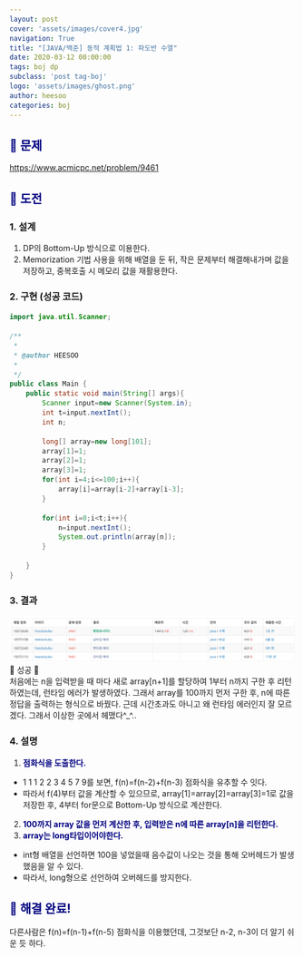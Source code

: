 ```yaml
---
layout: post
cover: 'assets/images/cover4.jpg'
navigation: True
title: "[JAVA/백준] 동적 계획법 1: 파도반 수열"
date: 2020-03-12 00:00:00
tags: boj dp
subclass: 'post tag-boj'
logo: 'assets/images/ghost.png'
author: heesoo
categories: boj
---
```

## <span style="color:navy">👀 문제</span>
<https://www.acmicpc.net/problem/9461>

## <span style="color:navy">👊 도전</span>

### 1. 설계
1. DP의 Bottom-Up 방식으로 이용한다.
2. Memorization 기법 사용을 위해 배열을 둔 뒤, 작은 문제부터 해결해내가며 값을 저장하고, 중복호출 시 메모리 값을 재활용한다.

### 2. 구현 (성공 코드)
```java
import java.util.Scanner;

/**
 * 
 * @author HEESOO
 *
 */
public class Main {
	public static void main(String[] args){
		Scanner input=new Scanner(System.in);
		int t=input.nextInt();
		int n;
		
		long[] array=new long[101];
		array[1]=1;
		array[2]=1;
		array[3]=1;
		for(int i=4;i<=100;i++){
			array[i]=array[i-2]+array[i-3];
		}
		
		for(int i=0;i<t;i++){
			n=input.nextInt();
			System.out.println(array[n]);
		}
		
	}
}
 ```

### 3. 결과
![실행결과](./assets/images/200312_4.PNG)
🤟 성공 🤟  
처음에는 n을 입력받을 때 마다 새로 array[n+1]를 할당하여 1부터 n까지 구한 후 리턴하였는데, 런타임 에러가 발생하였다. 그래서 array를 100까지 먼저 구한 후, n에 따른 정답을 출력하는 형식으로 바꿨다. 근데 시간초과도 아니고 왜 런타임 에러인지 잘 모르겠다. 그래서 이상한 곳에서 헤맸다^_^..

### 4. 설명
1. **<span style="color:navy">점화식을 도출한다.</span>**
- 1 1 1 2 2 3 4 5 7 9를 보면, f(n)=f(n-2)+f(n-3) 점화식을 유추할 수 잇다.
- 따라서 f(4)부터 값을 계산할 수 있으므로, array[1]=array[2]=array[3]=1로 값을 저장한 후, 4부터 for문으로 Bottom-Up 방식으로 계산한다.
2. **<span style="color:navy">100까지 array 값을 먼저 계산한 후, 입력받은 n에 따른 array[n]을 리턴한다.</span>**
3. **<span style="color:navy">array는 long타입이어야한다.</span>**
- int형 배열을 선언하면 100을 넣었을때 음수값이 나오는 것을 통해 오버헤드가 발생했음을 알 수 있다.
- 따라서, long형으로 선언하여 오버헤드를 방지한다.

## <span style="color:navy">👏 해결 완료!</span>
다른사람은 f(n)=f(n-1)+f(n-5) 점화식을 이용했던데, 그것보단 n-2, n-3이 더 알기 쉬운 듯 하다.
